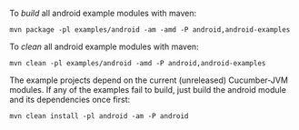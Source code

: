 To *build* all android example modules with maven:

```
mvn package -pl examples/android -am -amd -P android,android-examples
```

To *clean* all android example modules with maven:

```
mvn clean -pl examples/android -amd -P android,android-examples
```

The example projects depend on the current (unreleased) Cucumber-JVM modules.
If any of the examples fail to build, just build the android module and its dependencies once first:

```
mvn clean install -pl android -am -P android
```
